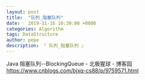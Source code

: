 ```yaml
---
layout: post
title:  "队列_阻塞队列"
date:   2019-11-16 10:30:00 +0800
categories: Algorithm
tags: DataStructure
author: pepe
description: 『 队列_阻塞队列 』
---
```


Java 阻塞队列--BlockingQueue - 北极猩球 - 博客园
https://www.cnblogs.com/bjxq-cs88/p/9759571.html



































